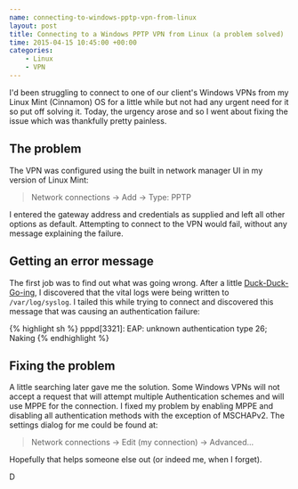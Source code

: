 ```yaml
--- 
name: connecting-to-windows-pptp-vpn-from-linux
layout: post
title: Connecting to a Windows PPTP VPN from Linux (a problem solved)
time: 2015-04-15 10:45:00 +00:00
categories:
    - Linux
    - VPN
---
```


I'd been struggling to connect to one of our client's Windows VPNs from my Linux Mint (Cinnamon) OS for a little while but not had any urgent need for it so put off solving it. Today, the urgency arose and so I went about fixing the issue which was thankfully pretty painless.<!--more-->

## The problem

The VPN was configured using the built in network manager UI in my version of Linux Mint:

> Network connections -> Add -> Type: PPTP

I entered the gateway address and credentials as supplied and left all other options as default. Attempting to connect to the VPN would fail, without any message explaining the failure.

## Getting an error message

The first job was to find out what was going wrong. After a little [Duck-Duck-Go-ing](http://www.duckduckgo.com), I discovered that the vital logs were being written to `/var/log/syslog`. I tailed this while trying to connect and discovered this message that was causing an authentication failure:

{% highlight sh %}
pppd[3321]: EAP: unknown authentication type 26; Naking
{% endhighlight %}

## Fixing the problem

A little searching later gave me the solution. Some Windows VPNs will not accept a request that will attempt multiple Authentication schemes and will use MPPE for the connection. I fixed my problem by enabling MPPE and disabling all authentication methods with the exception of MSCHAPv2. The settings dialog for me could be found at:

> Network connections -> Edit (my connection) -> Advanced...


Hopefully that helps someone else out (or indeed me, when I forget).

D




